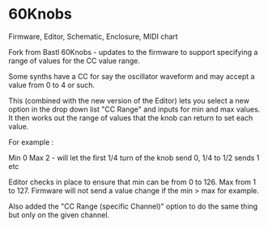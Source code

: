# 60Knobs
Firmware, Editor, Schematic, Enclosure, MIDI chart

Fork from Bastl 60Knobs - updates to the firmware to support specifying a range 
of values for the CC value range.

Some synths have a CC for say the oscillator waveform and may accept a
value from 0 to 4 or such. 

This (combined with the new version of the Editor) lets you select a new option
in the drop down list "CC Range" and inputs for min and max values.
It then works out the range of values that the knob can return to set each value.

For example :

Min 0 Max 2 - will let the first 1/4 turn of the knob send 0, 1/4 to 1/2 sends 1 etc

Editor checks in place to ensure that min can be from 0 to 126. Max from 1 to 127.
Firmware will not send a value change if the min > max for example.

Also added the "CC Range (specific Channel)" option to do the same thing but only
on the given channel.

